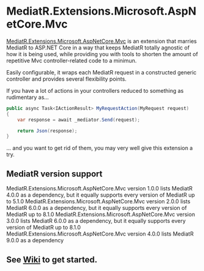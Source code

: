 # MediatR.Extensions.Microsoft.AspNetCore.Mvc
[MediatR.Extensions.Microsoft.AspNetCore.Mvc](https://www.nuget.org/packages/MediatR.Extensions.Microsoft.AspNetCore.Mvc) is an extension that marries MediatR to ASP.NET Core in a way that keeps MediatR totally agnostic of how it is being used, while providing you with tools to shorten the amount of repetitive Mvc controller-related code to a minimun.

Easily configurable, it wraps each MediatR request in a constructed generic controller and provides several flexibility points.

If you have a lot of actions in your controllers reduced to something as rudimentary as...

``` csharp
public async Task<IActionResult> MyRequestAction(MyRequest request)
{
    var response = await _mediator.Send(request);

    return Json(response);
}
```

... and you want to get rid of them, you may very well give this extension a try.

## MediatR version support

MediatR.Extensions.Microsoft.AspNetCore.Mvc version 1.0.0 lists MediatR 4.0.0 as a dependency, but it equally supports every version of MediatR up to 5.1.0
MediatR.Extensions.Microsoft.AspNetCore.Mvc version 2.0.0 lists MediatR 6.0.0 as a dependency, but it equally supports every version of MediatR up to 8.1.0
MediatR.Extensions.Microsoft.AspNetCore.Mvc version 3.0.0 lists MediatR 6.0.0 as a dependency, but it equally supports every version of MediatR up to 8.1.0
MediatR.Extensions.Microsoft.AspNetCore.Mvc version 4.0.0 lists MediatR 9.0.0 as a dependency

## See [Wiki](https://github.com/mgaillez/MediatR.Extensions.Microsoft.AspNetCore.Mvc/wiki) to get started.
